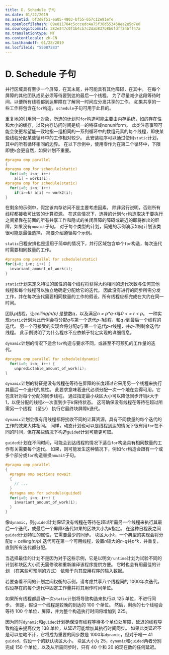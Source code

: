 ```yaml
---
title: D. Schedule 子句
ms.date: 01/22/2019
ms.assetid: bf3d8f51-ea05-4803-bf55-657c12e91efe
ms.openlocfilehash: 89e011784c5cccedc4a75f38d553458ea2e5d7e0
ms.sourcegitcommit: 382e247c0f1b4cb7c2dab837b8b6fdff24bff47a
ms.translationtype: MT
ms.contentlocale: zh-CN
ms.lasthandoff: 01/28/2019
ms.locfileid: "55087283"
---
```

# <a name="d-the-schedule-clause"></a>D. Schedule 子句

并行区域具有至少一个屏障，在其末尾，并可能具有其他障碍，在其中。 在每个屏障的其他团队成员必须等待要到达的最后一个线程。 为了尽量减少这段等待时间，以便所有线程都到达屏障在了解同一时间应分发共享的工作。 如果共享的一些工作将包含在`for`构造，`schedule`子句可用于此目的。

重复地的引用同一对象，所选的计划时`for`构造可能主要由内存系统，如的存在性和大小的缓存，以及内存访问时间是统一的特征或nonuniform。 此类注意事项可能会使更希望能一致地指一组相同的一系列循环中的数组元素的每个线程，即使某些线程分配某些循环中的工作相对较少。 此安装程序可以通过使用`static`计划，其中的所有循环相同的边界。 在以下示例中，使用零作为在第二个循环中，下限即使`k`会更自然，如果计划不重要。

```cpp
#pragma omp parallel
{
#pragma omp for schedule(static)
  for(i=0; i<n; i++)
    a[i] = work1(i);
#pragma omp for schedule(static)
  for(i=0; i<n; i++)
    if(i>=k) a[i] += work2(i);
}
```

在剩余的示例中，假定该内存访问不是主要考虑因素。 除非另行说明，否则所有线程都接收可比较的计算资源。 在这些情况下，选择的计划`for`构造取决于要执行之间紧靠在前面的所有共享工作和隐式的关闭屏障的障碍或最近的即将推出的屏障，如果没有`nowait`子句。 对于每个类型的计划，简短的示例演示如何计划该类很可能是最佳选择。 简要介绍遵循每个示例。

`static`日程安排也是适用于简单的情况下，并行区域包含单个`for`构造，每次迭代时需要相同数量的工作。

```cpp
#pragma omp parallel for schedule(static)
for(i=0; i<n; i++) {
  invariant_amount_of_work(i);
}
```

`static`计划来定义特征的属性的每个线程将获得大约相同的迭代次数与任何其他线程和每个线程可以独立地确定分配给它的迭代。 因此没有进行的同步所需分发工作，并在每次迭代需要相同数量的工作的假设，所有线程应都完成在大约在同一时间。

团队*p*线程，让*ceiling(n/p)* 是整数*q*，以及满足*n = p\*q-r*与*0 < = r < p*。 一种实现`static`计划为此示例会将分配*q*与第一个迭代*p-1*线程，和*q r*到最后一个线程的迭代。  另一个可接受的实现会将分配*q*与第一个迭代*p-r*线程，并*q-1*到剩余迭代*r*线程。 此示例说明了为什么程序不应依赖于特定实现的详细信息。

`dynamic`计划的情况下适合`for`构造与要求不同，或甚至不可预见的工作量的迭代。

```cpp
#pragma omp parallel for schedule(dynamic)
  for(i=0; i<n; i++) {
    unpredictable_amount_of_work(i);
}
```

`dynamic`计划的特征是没有线程在等待在屏障的长度超过它采用另一个线程来执行其最后一个迭代的属性。 此要求意味着迭代必须分配一次一个地在变得可用，它包含针对每个分配的同步线程。 通过指定最小块区大小可以降低同步开销*k*大于 1，以便分配的线程*k*一次直到少于*k*保持状态。 这可确保没有线程在等待在超过所需另一个线程 （至少） 执行它最终块屏障*k*迭代。

`dynamic`计划会很有用线程都将接收不同的计算资源，具有不同数量的每个迭代的工作的效果大体相同。 同样，动态计划也可以是线程到达的情况下很有用`for`在不同的时间，但在某些情况下构造`guided`计划可能更可取。

`guided`计划在不同时间，可能会到达线程的情况下适合`for`构造具有相同数量的工作有关需要每个迭代。 如果，则可能发生这种情况下，例如`for`构造会跟有一个或多个部分或`for`构造替换`nowait`子句。

```cpp
#pragma omp parallel
{
  #pragma omp sections nowait
  {
    // ...
  }
  #pragma omp for schedule(guided)
  for(i=0; i<n; i++) {
    invariant_amount_of_work(i);
  }
}
```

像`dynamic`，则`guided`计划保证没有线程在等待在超过所需另一个线程来执行其最后一个迭代，或最后一个屏障*k*迭代如果的区块大小为*k*指定。 在这种日程表之间`guided`计划特征的属性，它需要最少的同步。 块区大小*k*，一个典型的实现会将分配*q = ceiling(n/p)* 迭代可在第一个可用线程，设置*n*较大的*n-q*并*p\*k*，并重复，直到所有迭代都分配。

当选择最佳的计划不是因为对于这些示例，它是以明文`runtime`计划为试验不同的计划和块区大小而无需修改和重新编译该程序提供方便。 它时也会有用最佳的计划 （在某些可预测的方式） 依赖于向其应用程序的输入数据。

若要查看不同的计划之间权衡的示例，请考虑共享八个线程间的 1000年次迭代。 假设存在的每个迭代中固定工作量并将其用作时间单位。

如果所有线程都启动一次`static`计划将导致构造来执行以 125 单位，不进行同步。 但是，假设一个线程是较晚的到达的 100 个单位。 然后，剩余的七个线程会等待 100 个单位，屏障，并为整个构造执行时间将增加到 225。

因为同时`dynamic`和`guided`计划确保没有线程等待多个单位处屏障，延迟的线程导致构造来提高仅为 138 单位，从延迟可能增加其执行时间同步。 如果此类延迟不是可以忽略不计，它将成为重要的同步数是 1000年`dynamic`，但对于唯一 41 `guided`，假设一个的默认块区大小。 块区大小为 25，`dynamic`和`guided`两者分别完成 150 个单位，以及从所需同步时，只有 40 个和 20 的现在数的任何延迟。
